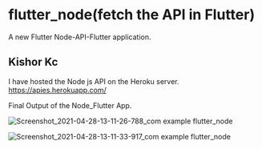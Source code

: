 # flutter_node(fetch the API in Flutter)

A new Flutter Node-API-Flutter application.

## Kishor Kc

I have hosted the Node js API on the Heroku server.
https://apies.herokuapp.com/

Final Output of the Node_Flutter App.

![Screenshot_2021-04-28-13-11-26-788_com example flutter_node](https://user-images.githubusercontent.com/73419211/116364378-df621180-a823-11eb-81d7-54bda7741278.jpg)


![Screenshot_2021-04-28-13-11-33-917_com example flutter_node](https://user-images.githubusercontent.com/73419211/116364235-b6418100-a823-11eb-96f0-db183c3c8f23.jpg)

